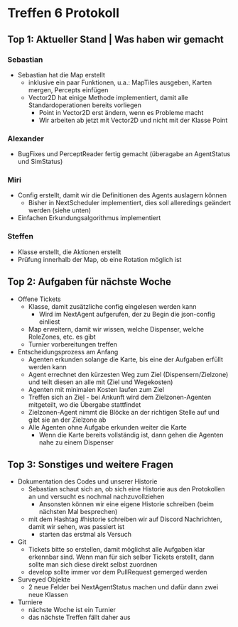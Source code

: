 # Treffen 6 Protokoll

## Top 1: Aktueller Stand | Was haben wir gemacht

### Sebastian
- Sebastian hat die Map erstellt
  - inklusive ein paar Funktionen, u.a.: MapTiles ausgeben, Karten mergen, Percepts einfügen
  - Vector2D hat einige Methode implementiert, damit alle Standardoperationen bereits vorliegen
    - Point in Vector2D erst ändern, wenn es Probleme macht
    - Wir arbeiten ab jetzt mit Vector2D und nicht mit der Klasse Point


### Alexander
- BugFixes und PerceptReader fertig gemacht (überagabe an AgentStatus und SimStatus)


### Miri
- Config erstellt, damit wir die Definitionen des Agents auslagern können
  - Bisher in NextScheduler implementiert, dies soll alleredings geändert werden (siehe unten)
- Einfachen Erkundungsalgorithmus implementiert


### Steffen
- Klasse erstellt, die Aktionen erstellt
- Prüfung innerhalb der Map, ob eine Rotation möglich ist


## Top 2: Aufgaben für nächste Woche
- Offene Tickets
  - Klasse, damit zusätzliche config eingelesen werden kann
    - Wird im NextAgent aufgerufen, der zu Begin die json-config einliest
  - Map erweitern, damit wir wissen, welche Dispenser, welche RoleZones, etc. es gibt
  - Turnier vorbereitungen treffen
- Entscheidungsprozess am Anfang
  - Agenten erkunden solange die Karte, bis eine der Aufgaben erfüllt werden kann
  - Agent errechnet den kürzesten Weg zum Ziel (Dispensern/Zielzone) und teilt diesen an alle mit (Ziel und Wegekosten)
  - Agenten mit minimalen Kosten laufen zum Ziel
  - Treffen sich an Ziel - bei Ankunft wird dem Zielzonen-Agenten mitgeteilt, wo die Übergabe stattfindet
  - Zielzonen-Agent nimmt die Blöcke an der richtigen Stelle auf und gibt sie an der Zielzone ab
  - Alle Agenten ohne Aufgabe erkunden weiter die Karte
    - Wenn die Karte bereits vollständig ist, dann gehen die Agenten nahe zu einem Dispenser


## Top 3: Sonstiges und weitere Fragen
- Dokumentation des Codes und unserer Historie
  - Sebastian schaut sich an, ob sich eine Historie aus den Protokollen an und versucht es nochmal nachzuvollziehen
    - Ansonsten können wir eine eigene Historie schreiben (beim nächsten Mal besprechen)
  - mit dem Hashtag #historie schreiben wir auf Discord Nachrichten, damit wir sehen, was passiert ist
    - starten das erstmal als Versuch
- Git
  - Tickets bitte so erstellen, damit möglichst alle Aufgaben klar erkennbar sind. Wenn man für sich selber Tickets erstellt, dann sollte man sich diese direkt selbst zuordnen
  - develop sollte immer vor dem PullRequest gemerged werden
- Surveyed Objekte
  - 2 neue Felder bei NextAgentStatus machen und dafür dann zwei neue Klassen
- Turniere
  - nächste Woche ist ein Turnier
  - das nächste Treffen fällt daher aus